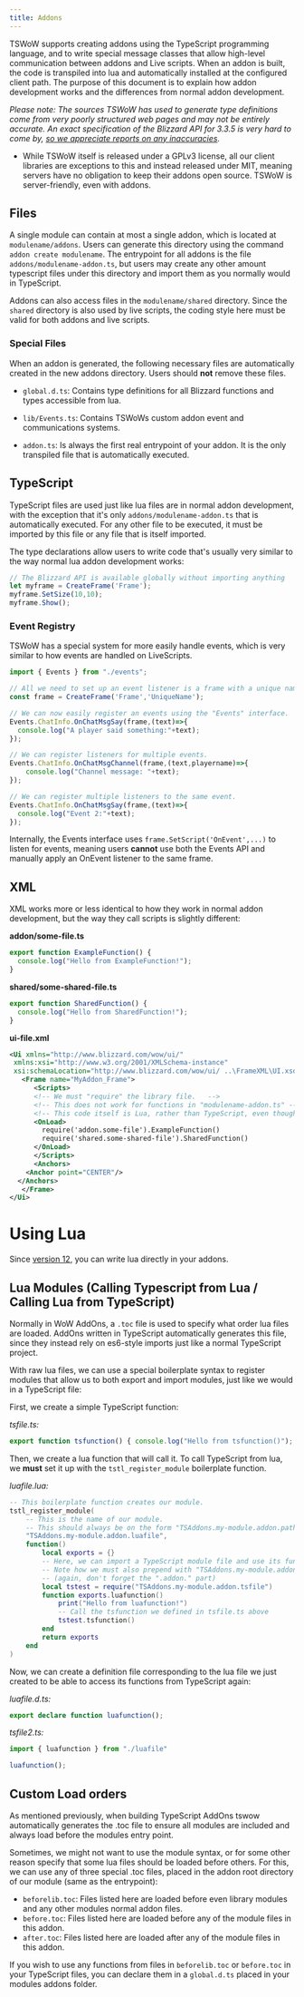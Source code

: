 ```yaml
---
title: Addons
---
```


TSWoW supports creating addons using the TypeScript programming language, and to write special message classes that allow high-level communication between addons and Live scripts.
When an addon is built, the code is transpiled into lua and automatically installed at the configured client path. The purpose of this document is to explain how addon development works
and the differences from normal addon development.

_Please note: The sources TSWoW has used to generate type definitions come from very poorly structured web pages and may not be entirely accurate. An exact specification of the Blizzard API for 3.3.5 is very hard to come by, [so we appreciate reports on any inaccuracies](https://github.com/tswow/tswow/issues/120)._

- <span>While TSWoW itself is released under a GPLv3 license, all our client libraries are exceptions to this and instead released under MIT, meaning servers have no obligation to keep their addons open source. TSWoW is server-friendly, even with addons.</span>

## Files

A single module can contain at most a single addon, which is located at `modulename/addons`. Users can generate this directory using the command `addon create modulename`.
The entrypoint for all addons is the file `addons/modulename-addon.ts`, but users may create any other amount typescript files under this directory and import them as you normally would in TypeScript.

Addons can also access files in the `modulename/shared` directory. Since the `shared` directory is also used by live scripts, the coding style here must be valid for both addons and live scripts.

### Special Files

When an addon is generated, the following necessary files are automatically created in the new addons directory. Users should **not** remove these files.

- `global.d.ts`: Contains type definitions for all Blizzard functions and types accessible from lua.

- `lib/Events.ts`: Contains TSWoWs custom addon event and communications systems.

- `addon.ts`: Is always the first real entrypoint of your addon. It is the only transpiled file that is automatically executed.

## TypeScript

TypeScript files are used just like lua files are in normal addon development, with the exception that it's only `addons/modulename-addon.ts` that is automatically executed.
For any other file to be executed, it must be imported by this file or any file that is itself imported.

The type declarations allow users to write code that's usually very similar to the way normal lua addon development works:

```ts
// The Blizzard API is available globally without importing anything
let myframe = CreateFrame('Frame');
myframe.SetSize(10,10);
myframe.Show();
```

### Event Registry

TSWoW has a special system for more easily handle events, which is very similar to how events are handled on LiveScripts.

```ts
import { Events } from "./events";

// All we need to set up an event listener is a frame with a unique name.
const frame = CreateFrame('Frame','UniqueName');

// We can now easily register an events using the "Events" interface.
Events.ChatInfo.OnChatMsgSay(frame,(text)=>{
  console.log("A player said something:"+text);
});

// We can register listeners for multiple events.
Events.ChatInfo.OnChatMsgChannel(frame,(text,playername)=>{
    console.log("Channel message: "+text);
});

// We can register multiple listeners to the same event.
Events.ChatInfo.OnChatMsgSay(frame,(text)=>{
  console.log("Event 2:"+text);
});
```

Internally, the Events interface uses `frame.SetScript('OnEvent',...)` to listen for events, meaning users **cannot** use both the Events API and manually apply an OnEvent listener to the same frame.

## XML
XML works more or less identical to how they work in normal addon development, but the way they call scripts is slightly different:

**addon/some-file.ts**
```ts
export function ExampleFunction() {
  console.log("Hello from ExampleFunction!");
}
```

**shared/some-shared-file.ts**
```ts
export function SharedFunction() {
  console.log("Hello from SharedFunction!");
}
```

**ui-file.xml**
```xml
<Ui xmlns="http://www.blizzard.com/wow/ui/"
 xmlns:xsi="http://www.w3.org/2001/XMLSchema-instance"
 xsi:schemaLocation="http://www.blizzard.com/wow/ui/ ..\FrameXML\UI.xsd">
   <Frame name="MyAddon_Frame">
      <Scripts>
      <!-- We must "require" the library file.   -->
      <!-- This does not work for functions in "modulename-addon.ts" -->
      <!-- This code itself is Lua, rather than TypeScript, even though it calls a TypeScript function. -->
      <OnLoad>
        require('addon.some-file').ExampleFunction()
        require('shared.some-shared-file').SharedFunction()
      </OnLoad>
      </Scripts>
   	  <Anchors>
    <Anchor point="CENTER"/>
  </Anchors>
   </Frame>
</Ui>
```

# Using Lua

Since [version 12](https://github.com/tswow/tswow/releases/tag/v0.12-beta), you can write lua directly in your addons.

## Lua Modules (Calling Typescript from Lua / Calling Lua from TypeScript)

Normally in WoW AddOns, a `.toc` file is used to specify what order lua files are loaded. AddOns written in TypeScript automatically generates this file, since they instead rely on es6-style imports just like a normal TypeScript project.

With raw lua files, we can use a special boilerplate syntax to register modules that allow us to both export and import modules, just like we would in a TypeScript file:

First, we create a simple TypeScript function:

_tsfile.ts:_
```ts
export function tsfunction() { console.log("Hello from tsfunction()"); }
```

Then, we create a lua function that will call it. To call TypeScript from lua, we **must** set it up with the `tstl_register_module` boilerplate function.

_luafile.lua:_
```lua
-- This boilerplate function creates our module.
tstl_register_module(
    -- This is the name of our module.
    -- This should always be on the form "TSAddons.my-module.addon.path.to.my.module" (don't forget the ".addon." part)
    "TSAddons.my-module.addon.luafile",
    function()
        local exports = {}
        -- Here, we can import a TypeScript module file and use its functions.
        -- Note how we must also prepend with "TSAddons.my-module.addon", just like when registering.
        -- (again, don't forget the ".addon." part)
        local tstest = require("TSAddons.my-module.addon.tsfile")
        function exports.luafunction()
            print("Hello from luafunction!")
            -- Call the tsfunction we defined in tsfile.ts above
            tstest.tsfunction()
        end
        return exports
    end
)
```

Now, we can create a definition file corresponding to the lua file we just created to be able to access its functions from TypeScript again:

_luafile.d.ts:_
```ts
export declare function luafunction();
```

_tsfile2.ts:_
```ts
import { luafunction } from "./luafile"

luafunction();

```

## Custom Load orders

As mentioned previously, when building TypeScript AddOns tswow automatically generates the .toc file to ensure all modules are included and always load before the modules entry point.

Sometimes, we might not want to use the module syntax, or for some other reason specify that some lua files should be loaded before others. For this, we can use any of three special .toc files, placed in the addon root directory of our module (same as the entrypoint):

- `beforelib.toc`: Files listed here are loaded before even library modules and any other modules normal addon files.
- `before.toc`: Files listed here are loaded before any of the module files in this addon.
- `after.toc`: Files listed here are loaded after any of the module files in this addon.

If you wish to use any functions from files in `beforelib.toc` or `before.toc` in your TypeScript files, you can declare them in a `global.d.ts` placed in your modules addons folder.
